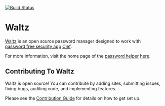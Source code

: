 [![Build Status](https://travis-ci.org/waltzio/waltz.png?branch=develop)](https://travis-ci.org/waltzio/waltz)

# Waltz
[Waltz](http://getwaltz.com) is an open source password manager designed to work with [password free security app](https://getclef.com) [Clef](https://getclef.com).

For more information, visit the home page of the [password helper](http://getwaltz.com) [here](http://getwaltz.com). 

## Contributing To Waltz

Waltz is open source! You can contribute by adding sites, submitting issues, fixing bugs,
auditing code, and implementing features.

Please see the [Contribution Guide](CONTRIBUTION.md) for details on how to get
set up.
